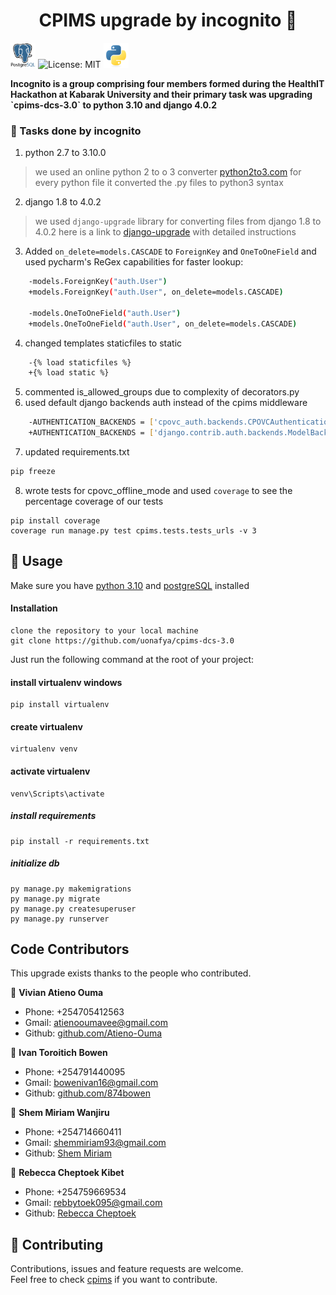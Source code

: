 
<h1 align="center">CPIMS upgrade by incognito 👋</h1>
<p align="center">

  <img src="https://raw.githubusercontent.com/devicons/devicon/master/icons/postgresql/postgresql-original-wordmark.svg" alt="postgresql" width="40" height="40"/> </a> 
    <img alt="License: MIT" src="https://img.shields.io/badge/license-MIT-yellow.svg" target="_blank" />
  </a>
  <a href="https://www.python.org" target="_blank" rel="noreferrer"> <img src="https://raw.githubusercontent.com/devicons/devicon/master/icons/python/python-original.svg" alt="python" width="40" height="40"/> </a>

</p>

<p><b>Incognito is a group comprising four members formed during the HealthIT Hackathon at Kabarak University and their primary task was upgrading `cpims-dcs-3.0` to python 3.10 and django 4.0.2</b></p>


### 📝 Tasks done by incognito

1. python 2.7 to 3.10.0 
> we used an online python 2 to o 3 converter [python2to3.com](https://www.python2to3.com) for every python file it converted the .py files to python3 syntax
2. django 1.8 to 4.0.2 <br />
> we used ```django-upgrade``` library for converting files from django 1.8 to 4.0.2 here is a link to [django-upgrade](https://github.com/adamchainz/django-upgrade) with detailed instructions
3. Added ``on_delete=models.CASCADE`` to ``ForeignKey`` and ``OneToOneField`` and used pycharm's ReGex capabilities for faster lookup:

```sh 
    -models.ForeignKey("auth.User")
    +models.ForeignKey("auth.User", on_delete=models.CASCADE)

    -models.OneToOneField("auth.User")
    +models.OneToOneField("auth.User", on_delete=models.CASCADE)
```
    
4. changed templates staticfiles to static <br />

```sh
    -{% load staticfiles %}
    +{% load static %}
```
5. commented is_allowed_groups due to complexity of decorators.py <br />
6. used default django backends auth instead of the cpims middleware <br />
    
```sh
    -AUTHENTICATION_BACKENDS = ['cpovc_auth.backends.CPOVCAuthenticationBackend']
    +AUTHENTICATION_BACKENDS = ['django.contrib.auth.backends.ModelBackend']

```
7. updated requirements.txt
```sh 
pip freeze
```

8. wrote tests for cpovc_offline_mode and used ```coverage``` to see the percentage coverage of our tests
```shell
pip install coverage
coverage run manage.py test cpims.tests.tests_urls -v 3
```

## 🚀 Usage

Make sure you have [python 3.10](https://www.python.org/getit/) and [postgreSQL](https://www.postgresql.org/) installed

#### Installation
    clone the repository to your local machine
    git clone https://github.com/uonafya/cpims-dcs-3.0

Just run the following command at the root of your project:

#### install virtualenv windows

    pip install virtualenv

#### create virtualenv

    virtualenv venv

#### activate virtualenv

    venv\Scripts\activate

##### install requirements

    pip install -r requirements.txt

##### initialize db

    py manage.py makemigrations 
    py manage.py migrate
    py manage.py createsuperuser
    py manage.py runserver



## Code Contributors

This upgrade exists thanks to the people who contributed.

👤 **Vivian Atieno Ouma**

- Phone: +254705412563
- Gmail: atienooumavee@gmail.com
- Github: [github.com/Atieno-Ouma](https://github.com/Atieno-Ouma)

👤 **Ivan Toroitich Bowen**

- Phone: +254791440095
- Gmail: bowenivan16@gmail.com
- Github: [github.com/874bowen](https://github.com/874bowen)

👤 **Shem Miriam Wanjiru**

- Phone: +254714660411
- Gmail: shemmiriam93@gmail.com
- Github: [Shem Miriam](https://github.com/shemmiriam)

👤 **Rebecca Cheptoek Kibet**

- Phone: +254759669534
- Gmail: rebbytoek095@gmail.com
- Github: [Rebecca Cheptoek](https://github.com/Rebeccacheptoek)
## 🤝 Contributing

Contributions, issues and feature requests are welcome.<br />
Feel free to check [cpims]( https://github.com/uonafya/cpims-ovc-3.0) if you want to contribute.<br />


